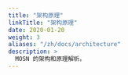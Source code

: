 ```yaml
---
title: "架构原理"
linkTitle: "架构原理"
date: 2020-01-20
weight: 3
aliases: "/zh/docs/architecture"
description: >
  MOSN 的架构和原理解析。
---
```



